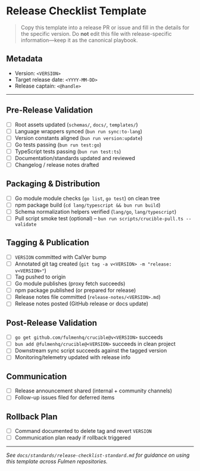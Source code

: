 # Release Checklist Template

> Copy this template into a release PR or issue and fill in the details for the specific version. Do **not** edit this file with release-specific information—keep it as the canonical playbook.

## Metadata

- Version: `<VERSION>`
- Target release date: `<YYYY-MM-DD>`
- Release captain: `<@handle>`

---

## Pre-Release Validation

- [ ] Root assets updated (`schemas/`, `docs/`, `templates/`)
- [ ] Language wrappers synced (`bun run sync:to-lang`)
- [ ] Version constants aligned (`bun run version:update`)
- [ ] Go tests passing (`bun run test:go`)
- [ ] TypeScript tests passing (`bun run test:ts`)
- [ ] Documentation/standards updated and reviewed
- [ ] Changelog / release notes drafted

## Packaging & Distribution

- [ ] Go module module checks (`go list`, `go test`) on clean tree
- [ ] npm package build (`cd lang/typescript && bun run build`)
- [ ] Schema normalization helpers verified (`lang/go`, `lang/typescript`)
- [ ] Pull script smoke test (optional) – `bun run scripts/crucible-pull.ts --validate`

## Tagging & Publication

- [ ] `VERSION` committed with CalVer bump
- [ ] Annotated git tag created (`git tag -a v<VERSION> -m "release: v<VERSION>"`)
- [ ] Tag pushed to origin
- [ ] Go module publishes (proxy fetch succeeds)
- [ ] npm package published (or prepared for release)
- [ ] Release notes file committed (`release-notes/<VERSION>.md`)
- [ ] Release notes posted (GitHub release or docs update)

## Post-Release Validation

- [ ] `go get github.com/fulmenhq/crucible@v<VERSION>` succeeds
- [ ] `bun add @fulmenhq/crucible@<VERSION>` succeeds in clean project
- [ ] Downstream sync script succeeds against the tagged version
- [ ] Monitoring/telemetry updated with release info

## Communication

- [ ] Release announcement shared (internal + community channels)
- [ ] Follow-up issues filed for deferred items

## Rollback Plan

- [ ] Command documented to delete tag and revert `VERSION`
- [ ] Communication plan ready if rollback triggered

---

_See `docs/standards/release-checklist-standard.md` for guidance on using this template across Fulmen repositories._
